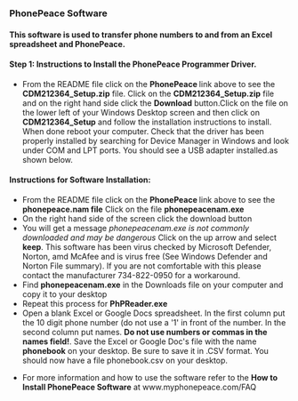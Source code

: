 ### PhonePeace Software
#### This software is used to transfer phone numbers to and from an Excel spreadsheet and PhonePeace.
#### Step 1: Instructions to Install the PhonePeace Programmer Driver.
<ul>
  <li>From the README file click on the <strong>PhonePeace </strong>link above to see the <strong> CDM212364_Setup.zip</strong/> file. Click on the <strong>CDM212364_Setup.zip</strong> file and on the right hand side click the <strong>Download</strong> button.Click on the file on the lower left of your Windows Desktop screen and then click on <strong>CDM212364_Setup</strong> and follow the installation instructions to install. When done reboot your computer. Check that the driver has been properly installed by searching for Device Manager in Windows and look under COM and LPT ports. You should see a USB adapter installed.as shown below.</li>
</ul>
<h4>Instructions for Software Installation:</h4>
<ul>
  <li>From the README file click on the <strong>PhonePeace </strong>link above to see the <strong>phonepeace.nam file</strong> Click on the file <strong>phonepeacenam.exe</strong></li>
    <li>On the right hand side of the screen click the download button</li>
  <li>You will get a message <em>phonepeacenam.exe is not commonly downloaded and may be dangerous</em> Click on the up arrow and select <strong>keep</strong>. This software has been virus checked by Microsoft Defender, Norton, amd McAfee and is virus free (See Windows Defender and Norton File summary). If you are not comfortable with this please contact the manufacturer 734-822-0950 for a workaround.
  <li>Find <strong>phonepeacenam.exe</strong> in the Downloads file on your computer and copy it to your desktop</li>
  <li>Repeat this process for <strong>PhPReader.exe</strong></li>
  <li>Open a blank Excel or Google Docs spreadsheet. In the first column put the 10 digit phone number (do not use a '1' in front of the number. In the second column put names. <strong>Do not use numbers or commas in the names field!</strong>. Save the Excel or Google Doc's file with the name <strong>phonebook</strong> on your desktop. Be sure to save it in .CSV format. You should now have a file phonebook.csv on your desktop.</li>
  </ul>
  <ul>
      <li> For more information and how to use the software refer to the <Strong>How to Install PhonePeace Software</strong> at www.myphonepeace.com/FAQ</li>
